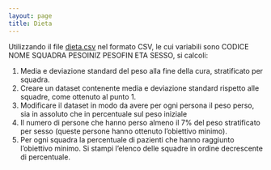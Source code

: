 ```yaml
---
layout: page
title: Dieta
---
```


Utilizzando il file [dieta.csv](../dati/dieta.csv) nel formato CSV, le cui variabili sono CODICE NOME SQUADRA PESOINIZ PESOFIN ETA SESSO, si calcoli:

1.  Media e deviazione standard del peso alla fine della cura, stratificato per squadra.
1.  Creare un dataset contenente media e deviazione standard rispetto alle squadre, come ottenuto al punto 1.
1.  Modificare il dataset in modo da avere per ogni persona il peso perso, sia in assoluto che in percentuale sul peso iniziale
1.  Il numero di persone che hanno perso almeno il 7% del peso stratificato per sesso (queste persone hanno ottenuto l’obiettivo minimo).
1.  Per ogni squadra la percentuale di pazienti che hanno raggiunto l’obiettivo minimo. Si stampi l’elenco delle squadre in ordine decrescente di percentuale.
